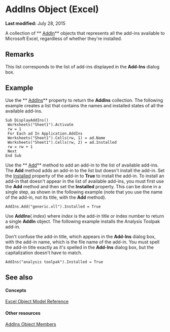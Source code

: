 
# AddIns Object (Excel)

 **Last modified:** July 28, 2015

A collection of  ** [AddIn](ad26800d-5342-fb4c-01f3-05b7eceb7ffd.md)** objects that represents all the add-ins available to Microsoft Excel, regardless of whether they're installed.

## Remarks

This list corresponds to the list of add-ins displayed in the  **Add-Ins** dialog box.


## Example

Use the  ** [AddIns](2feb430b-a65d-6298-b3b6-bb4eb3c2b373.md)** property to return the **AddIns** collection. The following example creates a list that contains the names and installed states of all the available add-ins.


```
Sub DisplayAddIns() 
 Worksheets("Sheet1").Activate 
 rw = 1 
 For Each ad In Application.AddIns 
 Worksheets("Sheet1").Cells(rw, 1) = ad.Name 
 Worksheets("Sheet1").Cells(rw, 2) = ad.Installed 
 rw = rw + 1 
 Next 
End Sub
```

Use the  ** [Add](7e4f100d-6ea1-94e4-83d3-fda63a7815e1.md)** method to add an add-in to the list of available add-ins. The **Add** method adds an add-in to the list but doesn't install the add-in. Set the [Installed](f8e6e45a-9f6c-2156-dd6f-d3f8e221c282.md) property of the add-in to **True** to install the add-in. To install an add-in that doesn't appear in the list of available add-ins, you must first use the **Add** method and then set the **Installed** property. This can be done in a single step, as shown in the following example (note that you use the name of the add-in, not its title, with the **Add** method).




```
AddIns.Add("generic.xll").Installed = True
```

Use  **AddIns**( _index_) where  _index_ is the add-in title or index number to return a single **AddIn** object. The following example installs the Analysis Toolpak add-in.

Don't confuse the add-in title, which appears in the  **Add-Ins** dialog box, with the add-in name, which is the file name of the add-in. You must spell the add-in title exactly as it's spelled in the **Add-Ins** dialog box, but the capitalization doesn't have to match.




```
AddIns("analysis toolpak").Installed = True
```


## See also


#### Concepts


 [Excel Object Model Reference](11ea8598-8a20-92d5-f98b-0da04263bf2c.md)
#### Other resources


 [AddIns Object Members](dce6ebab-999b-4994-8797-007d5eeea092.md)
